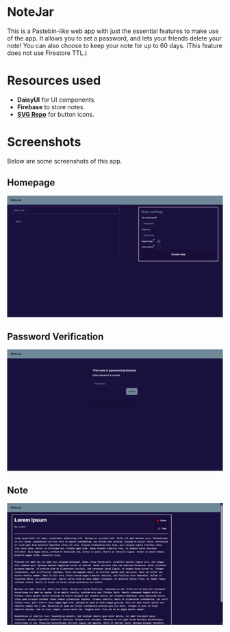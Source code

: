 # NoteJar

This is a Pastebin-like web app with just the essential features to make use of the app. It allows you to set a password, and lets your friends delete your note! You can also choose to keep your note for up to 60 days. (This feature does not use Firestore TTL.)

# Resources used

- **DaisyUI** for UI components.
- **Firebase** to store notes.
- **[SVG Repo](https://www.svgrepo.com/)** for button icons.

# Screenshots

Below are some screenshots of this app.

## Homepage

![Home](./Screenshots/Home.png)

## Password Verification

![Password](./Screenshots/PasswordVerification.png)

## Note

![Note](./Screenshots/Note.png)
